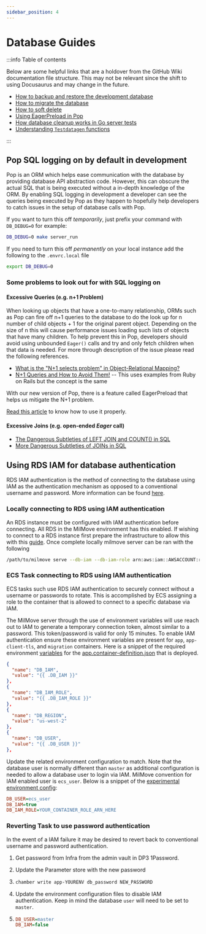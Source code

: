 ```yaml
---
sidebar_position: 4
---
```


# Database Guides

:::info Table of contents

Below are some helpful links that are a holdover from the GitHub Wiki
documentation file structure. This may not be relevant since the shift to using
Docusaurus and may change in the future.

* [How to backup and restore the development
    database](./Backup-and-Restore-Dev-Database.md)
* [How to migrate the database](./migrations.md)
* [How to soft delete](../backend/soft-delete.md)
* [Using EagerPreload in Pop](../backend/Using-EagerPreload-in-Pop.md)
* [How database cleanup works in Go server
    tests](./How-database-cleanup-works-in-Go-server-tests.md)
* [Understanding `Testdatagen`
    functions](../../testing/test-data/Understanding-Testdatagen-Functions.md)

:::

## Pop SQL logging on by default in development

Pop is an ORM which helps ease communication with the database by providing database API abstraction code. However, this can obscure the actual SQL that is being executed without a in-depth knowledge of the ORM. By enabling SQL logging in development a developer can see the queries being executed by Pop as they happen to hopefully help developers to catch issues in the setup of database calls with Pop.

If you want to turn this off _temporarily_, just prefix your command with `DB_DEBUG=0` for example:

```sh
DB_DEBUG=0 make server_run
```

If you need to turn this off _permanently_ on your local instance add the following to the `.envrc.local` file

```sh
export DB_DEBUG=0
```

### Some problems to look out for with SQL logging on

#### Excessive Queries (e.g. n+1 Problem)

When looking up objects that have a one-to-many relationship, ORMs such as Pop can fire off n+1 queries to the database to do the look up for n number of child objects + 1 for the original parent object. Depending on the size of n this will cause performance issues loading such lists of objects that have many children. To help prevent this in Pop, developers should avoid using unbounded `Eager()` calls and try and only fetch children when that data is needed. For more through description of the issue please read the following references.

* [What is the "N+1 selects problem" in Object-Relational Mapping?](https://stackoverflow.com/questions/97197/what-is-the-n1-selects-problem-in-orm-object-relational-mapping)
* [N+1 Queries and How to Avoid Them!](https://medium.com/@bretdoucette/n-1-queries-and-how-to-avoid-them-a12f02345be5) -- This uses examples from Ruby on Rails but the concept is the same

With our new version of Pop, there is a feature called EagerPreload that helps us mitigate the N+1 problem.

[Read this article](Using-EagerPreload-in-Pop.md) to know how to use it properly.

#### Excessive Joins (e.g. open-ended *Eager* call)

* [The Dangerous Subtleties of LEFT JOIN and COUNT() in SQL](https://www.xaprb.com/blog/2009/04/08/the-dangerous-subtleties-of-left-join-and-count-in-sql/)
* [More Dangerous Subtleties of JOINs in SQL](https://alexpetralia.com/posts/2017/7/19/more-dangerous-subtleties-of-joins-in-sql)

## Using RDS IAM for database authentication

RDS IAM authentication is the method of connecting to the database using IAM as the authentication mechanism as opposed to a conventional username and password. More information can be found [here](https://docs.aws.amazon.com/AmazonRDS/latest/UserGuide/UsingWithRDS.IAMDBAuth.html).

### Locally connecting to RDS using IAM authentication

An RDS instance must be configured with IAM authentication before connecting. All RDS in the MilMove environment has this enabled. If wishing to connect to a RDS instance first prepare the infrastructure to allow this with this [guide](https://github.com/transcom/transcom-infrasec-com/blob/master/docs/runbook/0009-accessing-the-db-with-iam.md). Once complete locally milmove server can be ran with the following

```bash
/path/to/milmove serve --db-iam --db-iam-role arn:aws:iam::AWSACCOUNT:role/CONNECTROLE  --db-region us-east-2 --db-host RDSURL  --db-ssl-mode verify-full --db-ssl-root-cert bin/rds-ca-2019-root.pem  --db-user db_user
```

### ECS Task connecting to RDS using IAM authentication

ECS tasks such use RDS IAM authentication to securely connect without a username or passwords to rotate. This is accomplished by ECS assigning a role to the container that is allowed to connect to a specific database via IAM.

The MilMove server through the use of environment variables will use reach out to IAM to generate a temporary connection token, almost similar to a password. This token/password is valid for only 15 minutes. To enable IAM authentication ensure these environment variables are present for `app`, `app-client-tls`, and `migration` containers. Here is a snippet of the required environment [variables](https://github.com/transcom/mymove/blob/6426a37eaf0219323aef997deed5a43e0e1a824b/config/app.container-definition.json#L32-L39) for the [app.container-definition.json](https://github.com/transcom/mymove/blob/master/config/app.container-definition.json) that is deployed.

```json
{
  "name": "DB_IAM",
  "value": "{{ .DB_IAM }}"
},
{
  "name": "DB_IAM_ROLE",
  "value": "{{ .DB_IAM_ROLE }}"
},
{
  "name": "DB_REGION",
  "value": "us-west-2"
},
{
  "name": "DB_USER",
  "value": "{{ .DB_USER }}"
},
```

Update the related environment configuration to match. Note that the database user is normally different than `master` as additional configuration is needed to allow a database user to login via IAM. MilMove convention for IAM enabled user is `ecs_user`. Below is a snippet of the [experimental environment config](https://github.com/transcom/mymove/blob/master/config/env/experimental.env):

```ini
DB_USER=ecs_user
DB_IAM=true
DB_IAM_ROLE=YOUR_CONTAINER_ROLE_ARN_HERE
```

### Reverting Task to use password authentication

In the event of a IAM failure it may be desired to revert back to conventional username and password authentication.

1. Get password from Infra from the admin vault in DP3 1Password.

1. Update the Parameter store with the new password

1. ```bash
   chamber write app-YOURENV db_password NEW_PASSWORD
   ```

1. Update the environment configuration files to disable IAM authentication. Keep in mind the database `user` will need to be set to `master`.

1. ```ini
   DB_USER=master
   DB_IAM=false
   ```
